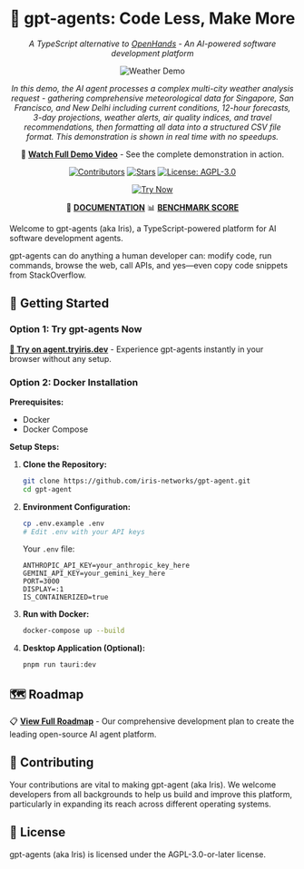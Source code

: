 <div align="center">

# 🙌 gpt-agents: Code Less, Make More

*A TypeScript alternative to [OpenHands](https://github.com/All-Hands-AI/OpenHands) - An AI-powered software development platform*

![Weather Demo](demo.gif)

*In this demo, the AI agent processes a complex multi-city weather analysis request - gathering comprehensive meteorological data for Singapore, San Francisco, and New Delhi including current conditions, 12-hour forecasts, 3-day projections, weather alerts, air quality indices, and travel recommendations, then formatting all data into a structured CSV file format. This demonstration is shown in real time with no speedups.*

🎥 **[Watch Full Demo Video](https://youtu.be/KsJ1Nz74MWA)** - See the complete demonstration in action.

[![Contributors](https://img.shields.io/github/contributors/iris-networks/gpt-agent?style=for-the-badge&color=blue)](https://github.com/iris-networks/gpt-agent/graphs/contributors)
[![Stars](https://img.shields.io/github/stars/iris-networks/gpt-agent?style=for-the-badge&color=blue)](https://github.com/iris-networks/gpt-agent/stargazers)
[![License: AGPL-3.0](https://img.shields.io/badge/License-AGPL%203.0-blue.svg?style=for-the-badge)](https://opensource.org/licenses/AGPL-3.0)

[![Try Now](https://img.shields.io/badge/TRY_NOW-agent.tryiris.dev-brightgreen?style=for-the-badge&logo=rocket)](https://agent.tryiris.dev)

📖 **[DOCUMENTATION](purpose.md)** 📊 **[BENCHMARK SCORE](ROADMAP.md)** 

</div>

Welcome to gpt-agents (aka Iris), a TypeScript-powered platform for AI software development agents. 

gpt-agents can do anything a human developer can: modify code, run commands, browse the web, call APIs, and yes—even copy code snippets from StackOverflow.

## 🚀 Getting Started

### Option 1: Try gpt-agents Now
**[🚀 Try on agent.tryiris.dev](https://agent.tryiris.dev)** - Experience gpt-agents instantly in your browser without any setup.

### Option 2: Docker Installation

**Prerequisites:**
*   Docker
*   Docker Compose

**Setup Steps:**

1.  **Clone the Repository:**
    ```bash
    git clone https://github.com/iris-networks/gpt-agent.git
    cd gpt-agent
    ```

2.  **Environment Configuration:**
    ```bash
    cp .env.example .env
    # Edit .env with your API keys
    ```
    Your `.env` file:
    ```env
    ANTHROPIC_API_KEY=your_anthropic_key_here
    GEMINI_API_KEY=your_gemini_key_here
    PORT=3000
    DISPLAY=:1
    IS_CONTAINERIZED=true
    ```

3.  **Run with Docker:**
    ```bash
    docker-compose up --build
    ```

4.  **Desktop Application (Optional):**
    ```bash
    pnpm run tauri:dev
    ```


## 🗺️ Roadmap

📋 **[View Full Roadmap](ROADMAP.md)** - Our comprehensive development plan to create the leading open-source AI agent platform.

## 🤝 Contributing

Your contributions are vital to making gpt-agent (aka Iris). We welcome developers from all backgrounds to help us build and improve this platform, particularly in expanding its reach across different operating systems.

## 📄 License
gpt-agents (aka Iris) is licensed under the AGPL-3.0-or-later license.